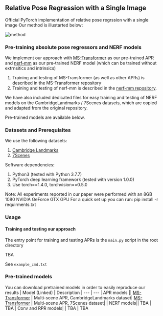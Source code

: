 ## Relative Pose Regression with a Single Image
Official PyTorch implementation of relative pose regrssion with a single image
Our method is illustarted below:

![method](.imgs/approach.jpg)

### Pre-training absolute pose regressors and NERF models 
We implement our approach with [MS-Transformer](https://github.com/yolish/multi-scene-pose-transformer) as our pre-trained APR and [nerf-mm](https://github.com/ActiveVisionLab/nerfmm) as our pre-trained NERF model (which can be trained without extrnsitics and intrinsics)
1. Training and testing of MS-Transformer (as well as other APRs) is described in the MS-Transformer repository 
2. Training and testing of nerf-mm is described in the [nerf-mm repository](https://github.com/ActiveVisionLab/nerfmm). 

We have also included dedicated files for easy training and testing of NERF models on the CambridgeLandmarks / 7Scenes datasets, which are copied and adapted from the original repository.

Pre-trained models are available below. 

### Datasets and Prerequisites
We use the following datasets:
 1. [Cambridge Landmarks](http://mi.eng.cam.ac.uk/projects/relocalisation/#dataset) 
 2. [7Scenes](https://www.microsoft.com/en-us/research/project/rgb-d-dataset-7-scenes/) 
 
Software dependencies:
1. Python3 (tested with Python 3.7.7)
1. PyTorch deep learning framework (tested with version 1.0.0)
1. Use torch==1.4.0, torchvision==0.5.0

Note: All experiments reported in our paper were performed with an 8GB 1080 NVIDIA GeForce GTX GPU
For a quick set up you can run: pip install -r requirments.txt 


### Usage
#### Training and testing our approach
The entry point for training and testing APRs is the ```main.py``` script in the root directory

TBA 

See ```example_cmd.txt```

### Pre-trained models
You can download pretrained models in order to easily reproduce our results 
| Model (Linked) | Description | 
--- | ---
| APR models ||
[MS-Transformer](https://drive.google.com/file/d/1ZEIKQSbZmkSnJwETjACvMbs5OeCn7f3q/view?usp=sharing) | Multi-scene APR, CambridgeLandmarks dataset|
[MS-Transformer](https://drive.google.com/file/d/1Ryn5oQ0zRV_3KVORzMAk99cP0fY2ff85/view?usp=sharing) | Multi-scene APR, 7Scenes dataset|
| NERF models||
TBA | TBA 
| Conv and RPR models| |
TBA | TBA




 
  
  
  
  
